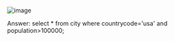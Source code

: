 ![image](https://github.com/user-attachments/assets/e0ffcb05-41b8-48be-a499-f6c52a1eaf6b)


Answer:
select * from city 
where 
    countrycode='usa' and population>100000;

